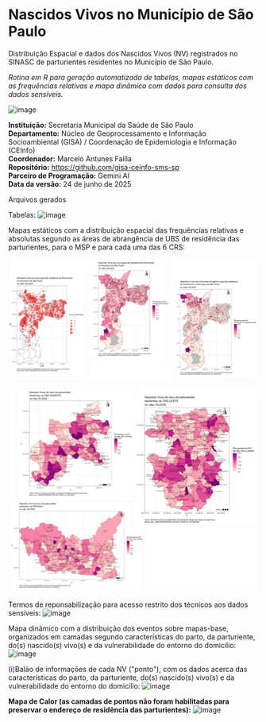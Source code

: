# Nascidos Vivos no Município de São Paulo

Distribuição Espacial e dados dos Nascidos Vivos (NV) registrados no SINASC de parturientes residentes no Município de São Paulo.

*Rotina em R para geração automatizada de tabelas, mapas estáticos com as frequências relativas e mapa dinâmico com dados para consulta dos dados sensíveis.*
 

![image](https://github.com/user-attachments/assets/a636aeb5-9a0a-4d3e-bc18-7c35a4595516)


**Instituição:** Secretaria Municipal da Saúde de São Paulo\
**Departamento:** Núcleo de Geoprocessamento e Informação Socioambiental (GISA) / Coordenação de Epidemiologia e Informação (CEInfo)\
**Coordenador:** Marcelo Antunes Failla\
**Repositório:** https://github.com/gisa-ceinfo-sms-sp \
**Parceiro de Programação:** Gemini AI\
**Data da versão:** 24 de junho de 2025

Arquivos gerados

Tabelas:
![image](https://github.com/user-attachments/assets/bb43e79d-508e-4697-bf2f-71e451b2806e)

Mapas estáticos com a distribuição espacial das frequências relativas e absolutas segundo as áreas de abrangência de UBS de residência das parturientes, para o MSP e para cada uma das 6 CRS:

![image](https://raw.githubusercontent.com/gisa-ceinfo-sms-sp/dados/refs/heads/main/imagens_mapas_mensais_nv_rnrisco_aaubs_msp.png)

![image](https://raw.githubusercontent.com/gisa-ceinfo-sms-sp/dados/refs/heads/main/imagens_mapas_mensais_nv_rnrisco_aaubs_crs.png)


Termos de reponsabilização para acesso restrito dos técnicos aos dados sensíveis:
![image](https://github.com/user-attachments/assets/bc61fc51-58fd-4f84-a2ea-5e6ca70106d8)

Mapa dinâmico com a distribuição dos eventos sobre mapas-base, organizados em camadas segundo características do parto, da parturiente, do(s) nascido(s) vivo(s) e da vulnerabilidade do entorno do domicílio:
![image](https://github.com/user-attachments/assets/93411f1b-5d2b-4caa-9efb-fd66550d6353)

(i)Balão de informações de cada NV ("ponto"), com os dados acerca das características do parto, da parturiente, do(s) nascido(s) vivo(s) e da vulnerabilidade do entorno do domicílio:
![image](https://github.com/user-attachments/assets/137facca-ac53-4de3-8f26-842765b324f1)

**Mapa de Calor (as camadas  de pontos não foram habilitadas para preservar o endereço de residência das parturientes):**
![image](https://github.com/user-attachments/assets/f3889b92-5c6b-42f7-992c-5098e948395a)



